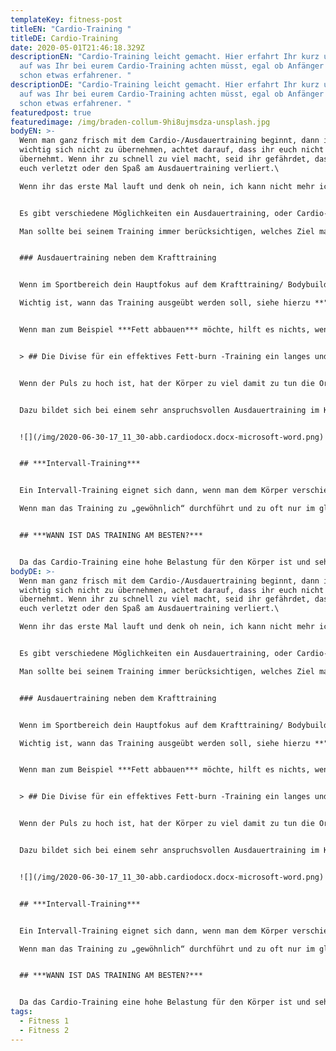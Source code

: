 ```yaml
---
templateKey: fitness-post
titleEN: "Cardio-Training "
titleDE: Cardio-Training
date: 2020-05-01T21:46:18.329Z
descriptionEN: "Cardio-Training leicht gemacht. Hier erfahrt Ihr kurz und knapp
  auf was Ihr bei eurem Cardio-Training achten müsst, egal ob Anfänger oder
  schon etwas erfahrener. "
descriptionDE: "Cardio-Training leicht gemacht. Hier erfahrt Ihr kurz und knapp
  auf was Ihr bei eurem Cardio-Training achten müsst, egal ob Anfänger oder
  schon etwas erfahrener. "
featuredpost: true
featuredimage: /img/braden-collum-9hi8ujmsdza-unsplash.jpg
bodyEN: >-
  Wenn man ganz frisch mit dem Cardio-/Ausdauertraining beginnt, dann ist es
  wichtig sich nicht zu übernehmen, achtet darauf, dass ihr euch nicht
  übernehmt. Wenn ihr zu schnell zu viel macht, seid ihr gefährdet, dass ihr
  euch verletzt oder den Spaß am Ausdauertraining verliert.\

  Wenn ihr das erste Mal lauft und denk oh nein, ich kann nicht mehr ich muss noch so lange laufen, denkt nicht an die ganze Zeit die ihr noch vor euch habt, denk immer von der einen zur nächsten Minute, dann läuft es sich leichter.


  Es gibt verschiedene Möglichkeiten ein Ausdauertraining, oder Cardio-Training durch zu führen.\

  Man sollte bei seinem Training immer berücksichtigen, welches Ziel man erreichen möchte, was aber eigentlich selbstverständlich ist.


  ### Ausdauertraining neben dem Krafttraining


  Wenn im Sportbereich dein Hauptfokus auf dem Krafttraining/ Bodybuilding liegt, ist das Cardio-Training essenziell neben dem Kraftsport. Der Kraftsport bedeutet für den Körper ebenfalls eine hohe Belastung und ist auch eine Art des Ausdauersports. Dennoch liegt hier eine andere Belastung für auf den Körper vor, als beim Laufen. Das Laufen, Schwimmen oder Radfahren stärkt die Herz-Kreislauffunktion, was bei Kraftsportlern manchmal etwas vernachlässigt wird und zu Komplikationen führen kann, daher sollte die Herz-Kreislauffunktion gestärkt und trainiert werden. \

  Wichtig ist, wann das Training ausgeübt werden soll, siehe hierzu **"wann ist das Training am besten?"**


  Wenn man zum Beispiel ***Fett abbauen*** möchte, hilft es nichts, wenn man einfach eine Stunde auf dem Laufband oder in der Natur unterwegs ist, natürlich verbrennt man Kalorien, was auf jeden Fall sehr gut ist. Aber bei dem Fettabbau ist es wichtig, dass der Puls nicht zu hoch steigt, daher ist es bei Fettabbau wichtig drauf zu achten in welchem Bereich sich der Puls bewegt, natürlich darf es auch nicht zu niedrig sein. Ich bin 1,56 klein und wiege aktuell knapp 44 kg, wenn ich ein Fettabbau-Training mache, muss sich mein Plus zwischen mindesten 122 und maximal bei 134 bewegen. Hierfür gibt es unter dem folgenden Link einen super Rechner: <https://www.blitzrechner.de/puls/>


  > ## Die Divise für ein effektives Fett-burn -Training ein langes und relativ langsames Training.


  Wenn der Puls zu hoch ist, hat der Körper zu viel damit zu tun die Organe mit genug Sauerstoff zu versorgen und gar keine Zeit Fett abzubauen. Das gleiche ist in der Nachbrennphase, der Körper ist so damit beschäftigt, sich wieder auf einer normale Temperatur zu bringen, den Kreislauf und den Plus runter zu fahren, das er gar keine Zeit hat ab den Fettabbau nur zu denken.


  Dazu bildet sich bei einem sehr anspruchsvollen Ausdauertraining im Körper Milchsäure um die Muskeln zu versorgen und zu schützen. Die Milchsäure blockiert den Fettabbau, da der Körper als aller erstes die Säure im Körper wieder verarbeiten muss, damit er nicht übersäuert.


  ![](/img/2020-06-30-17_11_30-abb.cardiodocx.docx-microsoft-word.png)


  ## ***Intervall-Training***


  Ein Intervall-Training eignet sich dann, wenn man dem Körper verschiedene reize setzten will, dass heiß, dass man in sein gewohntes Training wo man nur gerade ausläuft Geschwindigkeitsintervalle einbaut, dass bedeutet alle paar Minuten einen kurzen Sprint einbauen oder wenn man auf dem Laufband ist die Steigung ändern.\

  Wenn man das Training zu „gewöhnlich“ durchführt und zu oft nur im gleichen Tempo läuft, dann gewöhnt sich der Körper an diese Belastung und man steigert seine Ausdauer nicht.


  ## ***WANN IST DAS TRAINING AM BESTEN?***


  Da das Cardio-Training eine hohe Belastung für den Körper ist und sehr viel Energie fordert, ist es wichtig, dass Cardio-Training nie vor dem Krafttraining zu machen. Die optimale Zeit für ein Cardio-Training ist nach dem Krafttraining, am selben Tag wie das Krafttraining, aber zu separaten Zeiten z.B. das Krafttraining vor der Arbeit und Cardio nach der Arbeit, oder an einem trainingsfreien Tag, sodass nur das Cardio-Training an diesem Tag absolviert wird.
bodyDE: >-
  Wenn man ganz frisch mit dem Cardio-/Ausdauertraining beginnt, dann ist es
  wichtig sich nicht zu übernehmen, achtet darauf, dass ihr euch nicht
  übernehmt. Wenn ihr zu schnell zu viel macht, seid ihr gefährdet, dass ihr
  euch verletzt oder den Spaß am Ausdauertraining verliert.\

  Wenn ihr das erste Mal lauft und denk oh nein, ich kann nicht mehr ich muss noch so lange laufen, denkt nicht an die ganze Zeit die ihr noch vor euch habt, denk immer von der einen zur nächsten Minute, dann läuft es sich leichter.


  Es gibt verschiedene Möglichkeiten ein Ausdauertraining, oder Cardio-Training durch zu führen.\

  Man sollte bei seinem Training immer berücksichtigen, welches Ziel man erreichen möchte, was aber eigentlich selbstverständlich ist.


  ### Ausdauertraining neben dem Krafttraining


  Wenn im Sportbereich dein Hauptfokus auf dem Krafttraining/ Bodybuilding liegt, ist das Cardio-Training essenziell neben dem Kraftsport. Der Kraftsport bedeutet für den Körper ebenfalls eine hohe Belastung und ist auch eine Art des Ausdauersports. Dennoch liegt hier eine andere Belastung für auf den Körper vor, als beim Laufen. Das Laufen, Schwimmen oder Radfahren stärkt die Herz-Kreislauffunktion, was bei Kraftsportlern manchmal etwas vernachlässigt wird und zu Komplikationen führen kann, daher sollte die Herz-Kreislauffunktion gestärkt und trainiert werden. \

  Wichtig ist, wann das Training ausgeübt werden soll, siehe hierzu **"wann ist das Training am besten?"**


  Wenn man zum Beispiel ***Fett abbauen*** möchte, hilft es nichts, wenn man einfach eine Stunde auf dem Laufband oder in der Natur unterwegs ist, natürlich verbrennt man Kalorien, was auf jeden Fall sehr gut ist. Aber bei dem Fettabbau ist es wichtig, dass der Puls nicht zu hoch steigt, daher ist es bei Fettabbau wichtig drauf zu achten in welchem Bereich sich der Puls bewegt, natürlich darf es auch nicht zu niedrig sein. Ich bin 1,56 klein und wiege aktuell knapp 44 kg, wenn ich ein Fettabbau-Training mache, muss sich mein Plus zwischen mindesten 122 und maximal bei 134 bewegen. Hierfür gibt es unter dem folgenden Link einen super Rechner: <https://www.blitzrechner.de/puls/>


  > ## Die Divise für ein effektives Fett-burn -Training ein langes und relativ langsames Training.


  Wenn der Puls zu hoch ist, hat der Körper zu viel damit zu tun die Organe mit genug Sauerstoff zu versorgen und gar keine Zeit Fett abzubauen. Das gleiche ist in der Nachbrennphase, der Körper ist so damit beschäftigt, sich wieder auf einer normale Temperatur zu bringen, den Kreislauf und den Plus runter zu fahren, das er gar keine Zeit hat ab den Fettabbau nur zu denken.


  Dazu bildet sich bei einem sehr anspruchsvollen Ausdauertraining im Körper Milchsäure um die Muskeln zu versorgen und zu schützen. Die Milchsäure blockiert den Fettabbau, da der Körper als aller erstes die Säure im Körper wieder verarbeiten muss, damit er nicht übersäuert.


  ![](/img/2020-06-30-17_11_30-abb.cardiodocx.docx-microsoft-word.png)


  ## ***Intervall-Training***


  Ein Intervall-Training eignet sich dann, wenn man dem Körper verschiedene reize setzten will, dass heiß, dass man in sein gewohntes Training wo man nur gerade ausläuft Geschwindigkeitsintervalle einbaut, dass bedeutet alle paar Minuten einen kurzen Sprint einbauen oder wenn man auf dem Laufband ist die Steigung ändern.\

  Wenn man das Training zu „gewöhnlich“ durchführt und zu oft nur im gleichen Tempo läuft, dann gewöhnt sich der Körper an diese Belastung und man steigert seine Ausdauer nicht.


  ## ***WANN IST DAS TRAINING AM BESTEN?***


  Da das Cardio-Training eine hohe Belastung für den Körper ist und sehr viel Energie fordert, ist es wichtig, dass Cardio-Training nie vor dem Krafttraining zu machen. Die optimale Zeit für ein Cardio-Training ist nach dem Krafttraining, am selben Tag wie das Krafttraining, aber zu separaten Zeiten z.B. das Krafttraining vor der Arbeit und Cardio nach der Arbeit, oder an einem trainingsfreien Tag, sodass nur das Cardio-Training an diesem Tag absolviert wird.
tags:
  - Fitness 1
  - Fitness 2
---
```

